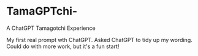 # TamaGPTchi-
A ChatGPT Tamagotchi Experience

My first real prompt wth ChatGPT. Asked ChatGPT to tidy up my wording. Could do with more work, but it's a fun start!
